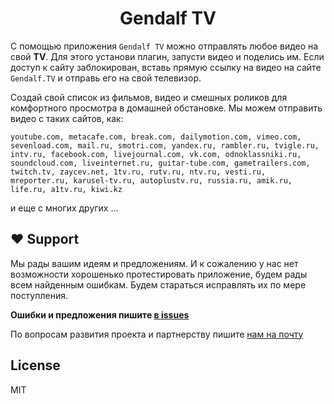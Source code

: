 <h1 align="center">Gendalf TV</h1>

С помощью приложения `Gendalf TV` можно отправлять любое видео на свой **TV**. Для этого установи плагин, запусти видео и поделись им. Если доступ к сайту заблокирован, вставь прямую ссылку на видео на сайте `Gendalf.TV` и отправь его на свой телевизор.

Создай свой список из фильмов, видео и смешных роликов для комфортного просмотра в домашней обстановке. Мы можем отправить видео с таких сайтов, как:

```
youtube.com, metacafe.com, break.com, dailymotion.com, vimeo.com, sevenload.com, mail.ru, smotri.com, yandex.ru, rambler.ru, tvigle.ru, intv.ru, facebook.com, livejournal.com, vk.com, odnoklassniki.ru, soundcloud.com, liveinternet.ru, guitar-tube.com, gametrailers.com, twitch.tv, zaycev.net, 1tv.ru, rutv.ru, ntv.ru, vesti.ru, mreporter.ru, karusel-tv.ru, autoplustv.ru, russia.ru, amik.ru, life.ru, a1tv.ru, kiwi.kz
```

и еще с многих других ...

## &#10084; Support

Мы рады вашим идеям и предложениям. И к сожалению у нас нет возможности хорошенько протестировать приложение, будем рады всем найденным ошибкам. Будем стараться исправлять их по мере поступления.

**Ошибки и предложения пишите [в issues](https://github.com/GendalfTV/gendalftv/issues)**

По вопросам развития проекта и партнерству пишите [нам на почту](mailto:biz@pirateminds.com)

## License

MIT
